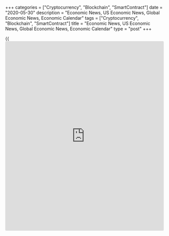 +++
categories = ["Cryptocurrency", "Blockchain", "SmartContract"]
date = "2020-05-30"
description = "Economic News, US Economic News, Global Economic News, Economic Calendar"
tags = ["Cryptocurrency", "Blockchain", "SmartContract"]
title = "Economic News, US Economic News, Global Economic News, Economic Calendar"
type = "post"
+++

{{<iframe id="large-banner" src="https://www.bounty.group/#slide=8.0" width="100%" height="600" scrolling="no" style="border: 0px solid rgb(216, 221, 230); border-radius: 3px;">}}

Greece producer prices declined at a faster pace in April, the Hellenic
Statistical Authority reported on Friday. The producer prices index
declined 13.9 percent year-on-year in April, following a 9.1 percent
fall in March. On an annual basis, producer prices in the domestic
market and non-domestic... [Read more...][1]

Italy's consumer prices in fell in May, after stagnating in the previous
month, data from the statistical office Istat showed on Friday. The
consumer price index fell 0.1 percent year-on-year in May, after
remaining unchanged in April. This was in line with economists'
expectation. The core inflation... [Read more...][2]

Portugal's consumer prices fell in May, data from Statistics Portugal
showed on Friday. The consumer price index declined 0.7 percent year-on-
year in May, following a 0.2 percent fall in April.  The core CPI, which
excludes energy and unprocessed food products components, fell 0.40
percent in May,... [Read more...][3]

[View All][4]

   1. www.rtt[news](https://www.letsplayfx.com/blog/forex-news-website/).com/3099848/greece-producer-prices-fall-sharply-in-april.aspx?type=eueco
   2. www.rtt[news](https://www.letsplayfx.com/blog/forex-news-website/).com/3099846/italy-consumer-prices-fall-in-may.aspx?type=eueco
   3. www.rtt[news](https://www.letsplayfx.com/blog/forex-news-website/).com/3099842/portugal-consumer-prices-fall-in-may.aspx?type=eueco
   4. www.rtt[news](https://www.letsplayfx.com/blog/forex-news-website/).com/list/european-economic-[news](https://www.letsplayfx.com/blog/forex-news-website/).aspx